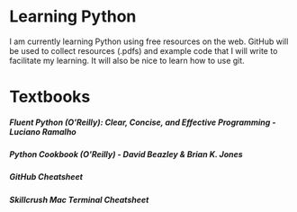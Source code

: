 # Learning Python
I am currently learning Python using free resources on the web. GitHub will be used to collect resources (.pdfs) and example code that I will write to facilitate my learning. It will also be nice to learn how to use git. 

# Textbooks
##### *Fluent Python (O'Reilly): Clear, Concise, and Effective Programming* - Luciano Ramalho

##### *Python Cookbook (O'Reilly)* - David Beazley & Brian K. Jones

##### *GitHub Cheatsheet*

##### *Skillcrush Mac Terminal Cheatsheet*
